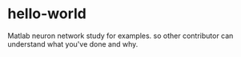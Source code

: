 # hello-world
Matlab neuron network study for examples.
so other contributor can understand what you've done and why.
